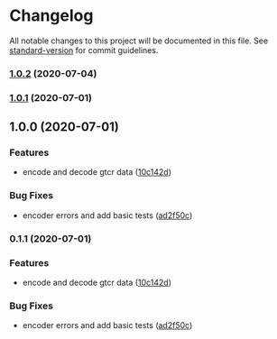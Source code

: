 # Changelog

All notable changes to this project will be documented in this file. See [standard-version](https://github.com/conventional-changelog/standard-version) for commit guidelines.

### [1.0.2](https://github.com/kleros/gtcr-encoder/compare/v1.0.1...v1.0.2) (2020-07-04)

### [1.0.1](https://github.com/kleros/gtcr-encoder/compare/v1.0.0...v1.0.1) (2020-07-01)

## 1.0.0 (2020-07-01)


### Features

* encode and decode gtcr data ([10c142d](https://github.com/kleros/gtcr-encoder/commit/10c142d30d91ae9eced71c11c01c2945fe71d142))


### Bug Fixes

* encoder errors and add basic tests ([ad2f50c](https://github.com/kleros/gtcr-encoder/commit/ad2f50cc62dd67bb776f86076d003934e32bd1e1))

### 0.1.1 (2020-07-01)


### Features

* encode and decode gtcr data ([10c142d](https://github.com/kleros/gtcr-encoder/commit/10c142d30d91ae9eced71c11c01c2945fe71d142))


### Bug Fixes

* encoder errors and add basic tests ([ad2f50c](https://github.com/kleros/gtcr-encoder/commit/ad2f50cc62dd67bb776f86076d003934e32bd1e1))
